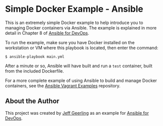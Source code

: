 # Simple Docker Example - Ansible

This is an extremely simple Docker example to help introduce you to managing Docker containers via Ansible. The example is explained in more detail in Chapter 8 of [Ansible for DevOps](http://ansiblefordevops.com/).

To run the example, make sure you have Docker installed on the workstation or VM where this playbook is located, then enter the command:

    $ ansible-playbook main.yml

After a minute or so, Ansible will have built and run a `test` container, built from the included Dockerfile.

For a more complete example of using Ansible to build and manage Docker containers, see the [Ansible Vagrant Examples](https://github.com/geerlingguy/ansible-vagrant-examples/tree/master/docker) repository.

## About the Author

This project was created by [Jeff Geerling](http://www.jeffgeerling.com/) as an example for [Ansible for DevOps](http://www.ansiblefordevops.com/).
